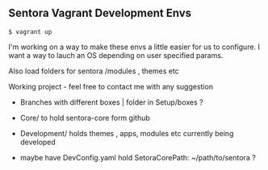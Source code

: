 ## Sentora Vagrant Development Envs

```
$ vagrant up
```

I'm working on a way to make these envs a little easier for us to configure.
I want a way to lauch an OS depending on user specified params.

Also load folders for sentora /modules , themes etc

Working project - feel free to contact me with any suggestion 

- Branches with different boxes | folder in Setup/boxes ?
- Core/ to hold sentora-core form github
- Development/ holds themes , apps, modules etc currently being developed

- maybe have DevConfig.yaml hold SetoraCorePath: ~/path/to/sentora ?
